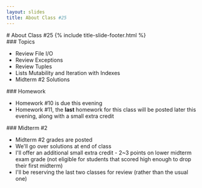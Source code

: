 ```yaml
---
layout: slides
title: About Class #25 
---
```


<section markdown="block" class="title-slide">
#  About Class #25
{% include title-slide-footer.html %}
</section>

<section markdown="block">
###  Topics

* Review File I/O
* Review Exceptions
* Review Tuples
* Lists Mutability and Iteration with Indexes
* Midterm #2 Solutions
</section>

<section markdown="block">
###  Homework

* Homework #10 is due this evening
* Homework #11, the __last__ homework for this class will be posted later this evening, along with a small extra credit
</section>


<section markdown="block">
###  Midterm #2

* Midterm #2 grades are posted
* We'll go over solutions at end of class
* I'll offer an additional small extra credit - 2~3 points on lower midterm exam grade (not eligible for students that scored high enough to drop their first midterm)
* I'll be reserving the last two classes for review (rather than the usual one)
</section>
